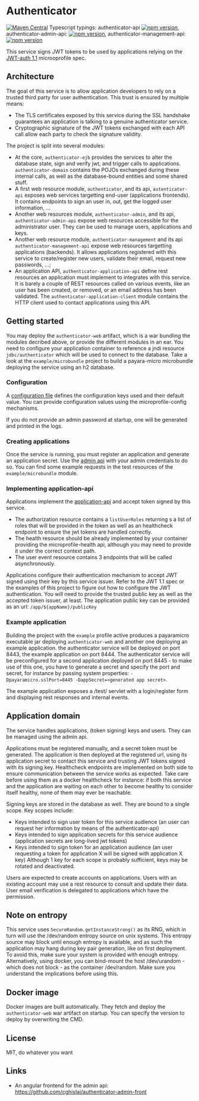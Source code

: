 # Authenticator
[![Maven Central](https://img.shields.io/maven-central/v/com.charlyghislain.authenticator/authenticator.svg?label=Maven%20Central)](https://search.maven.org/search?q=g:%22com.charlyghislain.authenticator%22%20AND%20a:%22authenticator%22)
Typescript typings: authenticator-api [![npm version](https://badge.fury.io/js/%40charlyghislain%2Fauthenticator-api.svg)](https://badge.fury.io/js/%40charlyghislain%2Fauthenticator-api),
authenticator-admin-api: [![npm version](https://badge.fury.io/js/%40charlyghislain%2Fauthenticator-admin-api.svg)](https://badge.fury.io/js/%40charlyghislain%2Fauthenticator-admin-api),
authenticator-management-api: [![npm version](https://badge.fury.io/js/%40charlyghislain%2Fauthenticator-management-api.svg)](https://badge.fury.io/js/%40charlyghislain%2Fauthenticator-management-api)



This service signs JWT tokens to be used by applications relying on the
[JWT-auth 1.1](https://github.com/eclipse/microprofile-jwt-auth/blob/1.1/spec/src/main/asciidoc/microprofile-jwt-auth-spec.asciidoc)
microoprofile spec.

## Architecture

The goal of this service is to allow application developers to rely on a trusted third party for user authentication.
This trust is ensured by multiple means:
- The TLS certificates exposed by this service during the SSL handshake guarantees an application is talking to a
genuine authenticator service.
- Cryptographic signature of the JWT tokens exchanged with each API call allow each party to check the signature validity. 


The project is split into several modules:
- At the core, `authenticator-ejb` provides the services to alter the database state, sign and verify jwt, and trigger
calls to applications. `authenticator-domain` contains the POJOs exchanged during these internal calls, as well as the
database-bound entities and some shared stuff.
- A first web resource module, `authenticator`, and its api, `autenticator-api` exposes web services targetting 
end-user (applications frontends). It contains endpoints to sign an user in, out, get the logged user information, ...
- Another web resources module, `authenticator-admin`, and its api, `authenticator-admin-api` expose web resources
accessible for the administrator user. They can be used to manage users, applications and keys.
- Another web resource module, `authenticator-management` and its api `authenticator-management-api` expose web
resources targetting applications (backends). It allows applications registered with this service to create/register
new users, validate their email, request new passwords, ...;
- An application API, `authenticator-application-api` define rest resources an application must implement to integrates
with this service. It is barely a couple of REST resources called on various events, like an user has been created,
or removed, or an email address has been validated. The `authenticator-application-client` module contains the HTTP
client used to contact applications using this API.


## Getting started

You may deploy the `authenticator-web` artifact, which is a war bundling the modules decribed above, or provide the
different modules in an ear. You need to configure your application container to reference a jndi resource 
`jdbc/authenticator` which will be used to connect to the database. Take a look at the `example/microbundle` project to build
a payara-micro microbundle deploying the service using an h2 database.

### Configuration
A [configuration file](https://raw.githubusercontent.com/cghislai/authenticator/master/authenticator-ejb/src/main/resources/META-INF/microprofile-config.properties)
defines the configuration keys used and their default value.
You can provide configuration values using the microprofile-config mechanisms.

If you do not provide an admin password at startup, one will be generated and printed in the logs.

### Creating applications

Once the service is running, you must register an application and generate an application secret.
Use the [admin api](https://raw.githubusercontent.com/cghislai/authenticator/master/authenticator-admin-api/src/main/java/com/charlyghislain/authenticator/admin/api/AdminApplicationResource.java)
with your admin credentials to do so.
You can find some example requests in the test resources of the `example/microbundle` module.

### Implementing application-api

Applications implement the [application-api](https://github.com/cghislai/authenticator/tree/master/authenticator-application-api/src/main/java/com/charlyghislain/authenticator/application/api)
and accept token signed by this service.
- The authorization resource contains a `listUserRoles` returning s a list of roles that will be provided in the token as well
as an healthcheck endpoint to ensure the jwt tokens are handled correctly.
- The health resource should be already implemented by your container providing the microprofile-health api, although you may need to provide
it under the correct context path.
- The user event resource contains 3 endpoints that will be called asynchronously. 

Applications configure their authentication mechanism to accept JWT signed using their key by this service issuer.
Refer to the JWT 1.1 spec or the examples of this project to figure out how to configure the JWT authentication.
You will need to provide the trusted public key as well as the accepted token issuer, at least.
The application public key can be provided as an url: `/app/${appName}/publicKey`

### Example application
Building the project with the `example` profile active produces a payaramicro executable jar deploying `authenticator-web`
and another one deploying an example application. the authenticator service will be deployed on port 8443,
the example application on port 8444. The authenticator service will be preconfigured for a second application
deployed on port 8445 - to make use of this one, you have to generate a secret and specify the port and secret, for instance
by passing system properties: `-Dpayaramicro.sslPort=8445 -DappSecret=<generated app secret>`.

The example application exposes a /test/ servlet with a login/register form and displaying rest responses
and internal events.  

## Application domain

The service handles applications, (token signing) keys and users. They can be managed using the admin api.

Applications must be registered manually, and a secret token must be generated. The application is then deployed at 
the registered url, using its application secret to contact this service and trusting JWT tokens signed with its
signing key. Healthcheck endpoints are implemented on both side to ensure communication between the service works as
expected. Take care before using them as a docker healthcheck for instance: if both this service and the application
are waiting on each other to become healthy to consider itself healthy, none of them may ever be reachable.

Signing keys are stored in the database as well. They are bound to a single scope. Key scopes include:
* Keys intended to sign user token for this service audience (an user can request her information by means of the authenticator-api)
* Keys intended to sign application secrets for this service audience (application secrets are long-lived jwt tokens)
* Keys intended to sign token for an application audience (an user requesting a token for application X will be signed with application X key)
Although 1 key for each scope is probably sufficient, keys may be rotated and deactivated.

Users are expected to create accounts on applications. Users with an existing account may use
a rest resource to consult and update their data. User email verification is delegated to applications
which have the permission.

## Note on entropy

This service uses `SecureRandom.getInstanceStrong()` as its RNG, which in turn will use the /dev/random
entropy source on unix systems. This entropy source may block until enough entropy is available, and as such the 
application may hang during key pair generation, like on first deployment. To avoid this, make sure your system is 
provided with enough entropy. Alternatively, using docker, you can bind-mount the host /dev/urandom - 
which does not block - as the container /dev/random. Make sure you understand the implications before using this. 

## Docker image

Docker images are built automatically. They fetch and deploy the `authenticator-web` war artifact on startup. You
can specify the version to deploy by overwriting the CMD.

## License
MIT, do whatever you want

## Links
- An angular frontend for the admin api: https://github.com/cghislai/authenticator-admin-front
